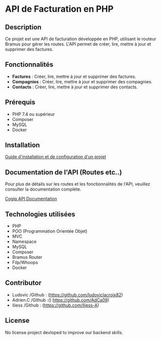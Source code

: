 # API de Facturation en PHP

## Description
Ce projet est une API de facturation développée en PHP, utilisant le routeur Bramus pour gérer les routes. L'API permet de créer, lire, mettre à jour et supprimer des factures.

## Fonctionnalités
- **Factures** : Créer, lire, mettre à jour et supprimer des factures.
- **Compagnies** : Créer, lire, mettre à jour et supprimer des compagnies.
- **Contacts** : Créer, lire, mettre à jour et supprimer des contacts.

## Prérequis
- PHP 7.4 ou supérieur
- Composer
- MySQL
- Docker

## Installation

[Guide d'installation et de configuration d'un projet](Project_installation.md)


## Documentation de l'API (Routes etc..)
Pour plus de détails sur les routes et les fonctionnalités de l'API, veuillez consulter la documentation complète.

[Cogip API Documentation](API_Documentation.md)


## Technologies utilisées
- PHP
- POO (Programmation Orientée Objet)
- MVC 
- Namespace
- MySQL
- Composer
- Bramus Router
- Filp/Whoops
- Docker

## Contributor
- Ludovic /Github : (https://github.com/ludoviclacroix82)
- Adrien.C /Github :() https://github.com/AdCa09)
- Iliess /Github : (https://github.com/Iliess-A)

## License
No license project devloped to improve our backend skills.



